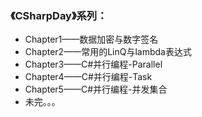 
### 《CSharpDay》系列：

* Chapter1——数据加密与数字签名
* Chapter2——常用的LinQ与lambda表达式
* Chapter3——C#并行编程-Parallel
* Chapter4——C#并行编程-Task
* Chapter5——C#并行编程-并发集合
*  未完。。。

 
